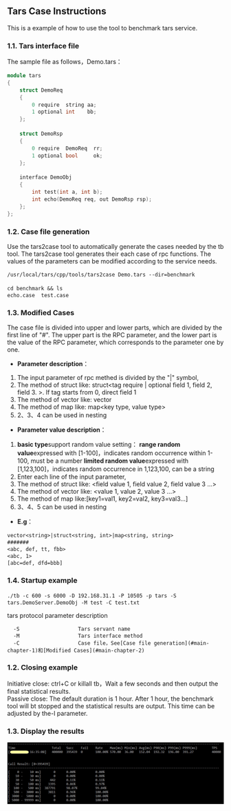 ## Tars Case Instructions

This is a example of how to use the tool to benchmark tars service.

### 1.1.  Tars interface file

The sample file as follows，Demo.tars：

```cpp
module tars
{
    struct DemoReq
    {
        0 require  string aa;
        1 optional int    bb;
    };

    struct DemoRsp
    {
        0 require  DemoReq  rr;
        1 optional bool     ok;
    };

    interface DemoObj
    {
        int test(int a, int b);
        int echo(DemoReq req, out DemoRsp rsp);
    };
};
```

### <a id="tb-chapter-1"></a>1.2. Case file generation

Use the tars2case tool to automatically generate the cases needed by the tb tool. The tars2case tool generates their each case of rpc functions. The values of the parameters can be modified according to the service needs.

```text
/usr/local/tars/cpp/tools/tars2case Demo.tars --dir=benchmark

cd benchmark && ls
echo.case  test.case
```

### <a id="tb-chapter-2"></a> 1.3. Modified Cases

The case file is divided into upper and lower parts, which are divided by the first line of "#". The upper part is the RPC parameter, and the lower part is the value of the RPC parameter, which corresponds to the parameter one by one.

- **Parameter description**：
 1. The input parameter of rpc methed is divided by the "|" symbol,
 2. The method of struct like: struct<tag require | optional field 1, field 2, field 3. >. If tag starts from 0, direct field 1
 3. The method of vector like: vector<type>
 4. The method of map like: map<key type, value type>
 5. 2、3、4 can be used in nesting

- **Parameter value description**：
 1. <strong>basic type</strong>support random value setting：
    <strong>range random value</strong>expressed with [1-100]，indicates random occurrence within 1-100, must be a number
    <strong>limited random value</strong>expressed with [1,123,100]，indicates random occurrence in 1,123,100, can be a string
 2. Enter each line of the input parameter,
 3. The method of struct like: <field value 1, field value 2, field value 3 ...>
 4. The method of vector like: <value 1, value 2, value 3 ...>
 5. The method of map like:[key1=val1, key2=val2, key3=val3...]
 6. 3、4、5 can be used in nesting

- **E.g**：
```text
vector<string>|struct<string, int>|map<string, string>
#######
<abc, def, tt, fbb>
<abc, 1>
[abc=def, dfd=bbb]
```

### 1.4. Startup example
```text
./tb -c 600 -s 6000 -D 192.168.31.1 -P 10505 -p tars -S tars.DemoServer.DemoObj -M test -C test.txt
```

tars protocol parameter description
```text
  -S                   Tars servant name
  -M                   Tars interface method
  -C                   Case file，See[Case file generation](#main-chapter-1)和[Modified Cases](#main-chapter-2)
```

### 1.2. Closing example
Initiative close: ctrl+C or killall tb，Wait a few seconds and then output the final statistical results.<br/>
Passive close: The default duration is 1 hour. After 1 hour, the benchmark tool will bt stopped and the statistical results are output. This time can be adjusted by the-I parameter.


### 1.3. Display the results
![results](../assets/tb_tars_result.png)